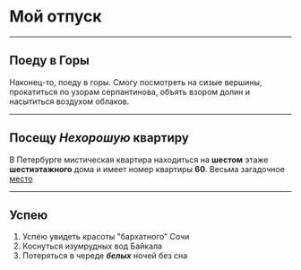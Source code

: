 # Мой отпуск

---

## Поеду в **Горы**
Наконец-то, поеду в горы. Смогу посмотреть на сизые вершины, прокатиться по узорам серпантинова, объять взором долин и насытиться воздухом облаков.

---
## Посещу **_Нехорошую_ квартиру**

В Петербурге мистическая квартира находиться на **шестом** этаже **шестиэтажного** дома и имеет номер квартиры **60**. Весьма загадочное [место](https://yandex.ru/maps/-/CCUJZIcN1A)

---
## Успею

1. Успею увидеть красоты "бархатного" Сочи
2. Коснуться изумрудных вод Байкала
3. Потеряться в череде **_белых_** ночей без сна